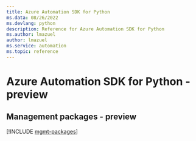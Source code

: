 ```yaml
---
title: Azure Automation SDK for Python
ms.data: 08/26/2022
ms.devlang: python
description: Reference for Azure Automation SDK for Python
ms.author: lmazuel
author: lmazuel
ms.service: automation
ms.topic: reference
---
```

# Azure Automation SDK for Python - preview

## Management packages - preview
[!INCLUDE [mgmt-packages](automation-mgmt-index.md)]